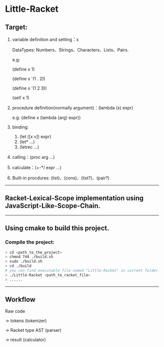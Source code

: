 # Little-Racket

## Target: ##

1. variable definition and setting：x
  
    DataTypes: Numbers、Strings、Characters、Lists、Pairs.

    e.g:

    (define x 1)

    (define x '(1 . 2))

    (define x '(1 2 3))

    (set! x 1)

2. procedure definition(normally argument)：(lambda (x) expr)

    e.g: (define x (lambda (arg) expr))
3. binding:
   1. (let ([x v]) expr)
   2. (let* ...)
   3. (letrec ...)
4. calling：(proc arg ...)
5. calculate：(+-*/ expr ...)
6. Built-in procdures: (list)、(cons)、(list?)、(pair?)
---
## Racket-Lexical-Scope implementation using JavaScript-Like-Scope-Chain. ##
---
## Using cmake to build this project. ##

### Compile the project: ###
```bash
> cd <path_to_the_project>
> chmod 744 ./build.sh 
> sudo ./build.sh
> cd ./build
# you can find executable file named "Little-Racket" in current folder.
> ./Little-Racket <path_to_racket_file>
> ......
```
---
## Workflow ##

Raw code

-> tokens (tokenizer)

-> Racket type AST (parser)

-> result (calculator)